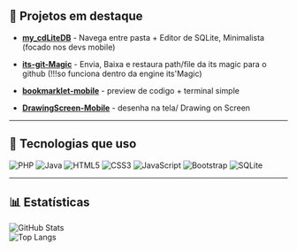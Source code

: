 ## 📂 Projetos em destaque
- **[my_cdLiteDB](https://github.com/MatrixD14/my_cdLiteDB.git)** - Navega entre pasta + Editor de SQLite, Minimalista (focado nos devs mobile)
  
- **[its-git-Magic](https://github.com/MatrixD14/its-git-Magic.git)** - Envia, Baixa e restaura path/file da its magic para o github (!!!so funciona dentro da engine its'Magic)
  
- **[bookmarklet-mobile](https://github.com/MatrixD14/bookmarklet-mobile.git)** - preview de codigo + terminal simple
  
- **[DrawingScreen-Mobile](https://github.com/MatrixD14/DrawingScreen-Mobile.git)** - desenha na tela/ Drawing on Screen

---

## 🔧 Tecnologias que uso
![PHP](https://img.shields.io/badge/-PHP-777BB4?style=for-the-badge&logo=php&logoColor=white)
![Java](https://img.shields.io/badge/-Java-007396?style=for-the-badge&logo=java&logoColor=white)
![HTML5](https://img.shields.io/badge/-HTML5-E34F26?style=for-the-badge&logo=html5&logoColor=white)
![CSS3](https://img.shields.io/badge/-CSS3-1572B6?style=for-the-badge&logo=css3&logoColor=white)
![JavaScript](https://img.shields.io/badge/-JavaScript-F7DF1E?style=for-the-badge&logo=javascript&logoColor=black)
![Bootstrap](https://img.shields.io/badge/-Bootstrap-7952B3?style=for-the-badge&logo=bootstrap&logoColor=white)
![SQLite](https://img.shields.io/badge/-SQLite-003B57?style=for-the-badge&logo=sqlite&logoColor=white)

---
## 📊 Estatísticas
![GitHub Stats](https://github-readme-stats.vercel.app/api?username=MatrixD14&show_icons=true&theme=dracula)  
![Top Langs](https://github-readme-stats.vercel.app/api/top-langs/?username=MatrixD14&layout=compact&theme=dracula)
